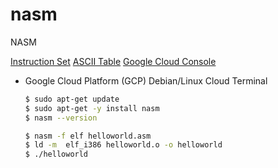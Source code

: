 # nasm
NASM

[Instruction Set](https://www.cs.uaf.edu/2017/fall/cs301/reference/x86_64.html?authuser=0)
[ASCII Table](https://www.ascii-code.com/)
[Google Cloud Console](https://console.cloud.google.com/)

* Google Cloud Platform (GCP) Debian/Linux Cloud Terminal
  ```bash
  $ sudo apt-get update
  $ sudo apt-get -y install nasm
  $ nasm --version

  $ nasm -f elf helloworld.asm
  $ ld -m  elf_i386 helloworld.o -o helloworld
  $ ./helloworld
  ```



<!--
* [source 1](https://www.youtube.com/watch?v=_JG4b7E_6-E) [source 2](https://www.youtube.com/watch?v=hBhaaOwuocU&list=RDCMUCYXWGO7hi4McH2qRLWq1dIQ&index=2) [source 3](https://ccm.net/faq/1559-compiling-an-assembly-program-with-nasm) [source 4](https://www.youtube.com/watch?v=A9jFiN7CzaE&list=PLCLxMnnAnGilzQsaxj507_p_7nCWT_Qe-) [source 5](https://www.youtube.com/watch?v=UYLA_fFdciA)

```bash
$ lsb_release -a
$ whereis nasm
# nasm: usr/local/bin/nasm   or
# nasm:
# if no path then install
$ wget https://www.nasm.us/pub/nasm/releasebuilds/2.15.05/nasm-2.15.05.tar.gz
$ tar -xf nasm-2.15.05.tar.gz
$ cd nasm-2.15.05/
$ ./configure
$ make
$ sudo make install
```

### Lessons
[asmtutor](https://asmtutor.com/#lesson1)

```asm
; constant variable
SECTION .data
    msg1  db 'first line', 0xA, 0xD     ; assign msg variable with your message string with new line and carriage return
    msg2 db 'second line', 0xA, 0xD     ; see https://www.asciitable.com/ for complete ASCII table    

SECTION .text
    global _start                       ; ld -m elf_i386 - means use _start label

_start:
    
    ; display a message
    mov edx, 12                         ; number of characters to write
    mov ecx, msg1                       ; move the memory address of our message string into register
    mov ebx, 1                          ; standard output (print to terminal)
    mov eax, 4                          ; service 4 means - to write
    int 80h                             ; interrupt for basic functions to access hardware (disks, keyboard, video, ports, etc.)

    ; display a message
    mov edx, 13    
    mov ecx, msg2   
    mov ebx, 1
    mov eax, 4
    int 80h    

    ; quit the program
    mov ebx, 0                          ; our program exited successfully
    mov eax, 1                          ; service 1, perform exit
    int 80h                             ; see https://second.wiki/wiki/int_80h for more details

; $ nasm -f elf balaman_lesson2.asm
; $ ld -m elf_i386 balaman_lesson2.o -o balaman_lesson2
; $ ./balaman_lesson2 
; Assignment: Make an ASCII Art using the sample assembly codesm
```
-->
